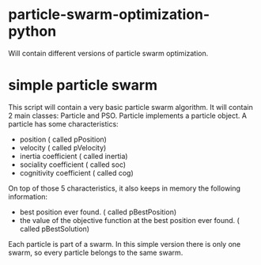 # particle-swarm-optimization-python

Will contain different versions of particle swarm optimization.

# simple particle swarm
This script will contain a very basic particle swarm algorithm. It will contain 2 main classes: Particle and PSO.
Particle implements a particle object. A particle has some characteristics:
- position                                                                   ( called pPosition)
- velocity                                                                   ( called pVelocity)
- inertia coefficient                                                        ( called inertia)
- sociality coefficient                                                      ( called soc)
- cognitivity coefficient                                                    ( called cog)

On top of those 5 characteristics, it also keeps in memory the following information:
- best position ever found.                                                  ( called pBestPosition)
- the value of the objective function at the best position ever found.       ( called pBestSolution)

Each particle is part of a swarm. In this simple version there is only one swarm, so every particle belongs to the same swarm.

